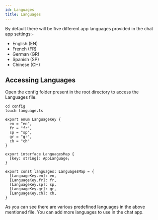 ```yaml
---
id: Languages
title: Languages
---
```


By default there will be five different app languages provided in the chat app settings:-
* English (EN)
* French (FR)
* German (GR)
* Spanish (SP)
* Chinese (CH)

## Accessing Languages
Open the config folder present in the root directory to access the Languages file.

```
cd config
touch language.ts
```

```
export enum LanguageKey {
  en = "en",
  fr = "fr",
  sp = "sp",
  gr = "gr",
  ch = "ch"
}

export interface LanguagesMap {
  [key: string]: AppLanguage;
}

export const languages: LanguagesMap = {
  [LanguageKey.en]: en,
  [LanguageKey.fr]: fr,
  [LanguageKey.sp]: sp,
  [LanguageKey.gr]: gr,
  [LanguageKey.ch]: ch,
}
```

As you can see there are various predefined languages in the above mentioned file. You can add more languages to use in the chat app.
